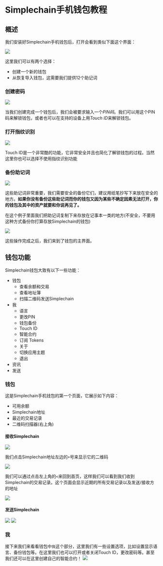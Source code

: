 # Simplechain手机钱包教程

## 概述

我们安装好Simplechain手机钱包后，打开会看到类似下面这个界面：

![](https://s.Simplechain.site/uploads/1e85170f25ff7e5a2cc347205aecf2fa.png)

这里我们可以有两个选择：
 - 创建一个新的钱包
 - 从恢复导入钱包，这需要我们提供12个助记词

### 创建密码

![](https://s.Simplechain.site/uploads/23a379ecea4162ea430e4c528a69fc4f.png)

当我们创建完成一个钱包后，我们会被要求输入一个*PIN码*。我们可以用这个PIN码来解锁钱包，或者也可以在支持的设备上用*Touch ID*来解锁钱包。

### 打开指纹识别

![](https://s.Simplechain.site/uploads/cb7aab8b7f347ed57cf8c6347771fd5e.png)

Touch ID是一个非常酷的功能，它非常安全并且也简化了解锁钱包的过程。当然这里你也可以选择不使用指纹识别功能

### 备份助记词

![](https://s.Simplechain.site/uploads/5b0f84abc46e50d6e5b1905a60dc234d.png)

这些助记词非常重要，我们需要安全的备份它们，建议用纸笔抄写下来放在安全的地方。**如果你没有备份这些助记词而你的钱包又因为某些不确定因素无法打开，你的钱包及其中的资产就要和你说再见了。**

在这个例子里面我们把助记词复制下来存放在记事本一类的地方(不安全，不要用这种方式备份你打算存放Simplechain的钱包)

![](https://s.Simplechain.site/uploads/0007e3b4ca862894ee0e6632a6d1a03a.png)


这些操作完成之后，我们来到了钱包的主界面。

## 钱包功能

Simplechain钱包大致有以下一些功能：

 - 钱包
   - 查看余额和交易
   - 查看地址簿
   - 扫描二维码发送Simplechain
 - 我
   - 语言
   - 更改PIN
   - 钱包备份
   - Touch ID
   - 智能合约
   - 订阅 Tokens
   - 关于
   - 切换应用主题
   - 退出
 - 资讯
 - 发送

### 钱包

这是Simplechain手机钱包的第一个页面，它展示如下内容：

 - 可用余额
 - Simplechain地址
 - 最近的交易记录
 - 二维码扫描器(右上角)

#### 接收Simplechain

![](https://s.Simplechain.site/uploads/ee6f9b9086795c3716e3ac2c09486e55.png)

我们点击Simplechain地址左边的`+`号来显示它的二维码

![](https://s.Simplechain.site/uploads/49cb61372b676948dab79fb790487420.png)

我们可以通过点击左上角的`<`来回到首页，这样我们可以看到我们收到Simplechain的交易记录。这个页面会显示近期的所有交易记录以及发送/接收方的地址

![](https://s.Simplechain.site/uploads/504965aecc83a670d64fdd05dfebd07f.png)

#### 发送Simplechain

![](https://s.Simplechain.site/uploads/089fd6dcc0a3cf4436d579f13424a363.png)
![](https://s.Simplechain.site/uploads/0ee6fb32ada144528607313d8cd4652f.png)

### 我

接下来我们来看看钱包中`我`这个部分，这里我们有一些设置选项，比如设置显示语言、备份钱包等。在这里我们也可以打开或者关闭Touch ID，更改密码等。甚至我们还可以在这里创建自己的智能合约！
![](https://s.Simplechain.site/uploads/a4df1a882c4cb5e8f867186939c4dc9b.png)
